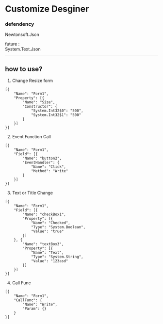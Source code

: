 # Customize Desginer

### defendency
Newtonsoft.Json

future :  
System.Text.Json

<hr />

## how to use?
1. Change Resize form
```
[{
	"Name": "Form1",
	"Property": [{
		"Name": "Size",
		"Constructor": {
			"System.Int32$0": "500",
			"System.Int32$1": "500"
		}
	}]
}]
```
2. Event Function Call
```
[{
	"Name": "Form1",
	"Field": [{
		"Name": "button2",
		"EventHandler": {
			"Name": "Click",
			"Method": "Write"
		}
	}]
}]
```
3. Text or Title Change
```
[{
	"Name": "Form1",
	"Field": [{
		"Name": "checkBox1",
		"Property": [{
			"Name": "Checked",
			"Type": "System.Boolean",
			"Value": "true"
		}]
	}, {
		"Name": "textBox3",
		"Property": [{
			"Name": "Text",
			"Type": "System.String",
			"Value": "123asd"
		}]
	}]
}]
```
4. Call Func
```
[{
	"Name": "Form1",
	"CallFunc": {
		"Name": "Write",
		"Param": {}
	}
}]
```
